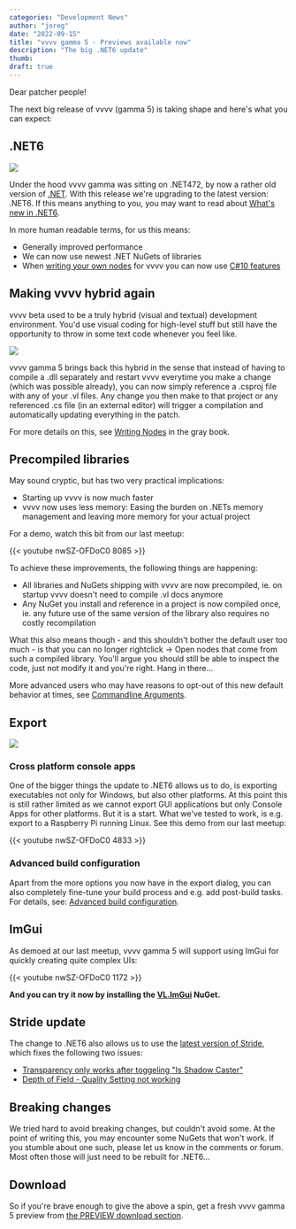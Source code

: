 ```yaml
---
categories: "Development News"
author: "joreg"
date: "2022-09-15"
title: "vvvv gamma 5 - Previews available now"
description: "The big .NET6 update"
thumb: 
draft: true
---
```


Dear patcher people!

The next big release of vvvv (gamma 5) is taking shape and here's what you can expect: 

## .NET6 
![](dotnet-logo.png)

Under the hood vvvv gamma was sitting on .NET472, by now a rather old version of [.NET](https://en.wikipedia.org/wiki/.NET). With this release we're upgrading to the latest version: .NET6. If this means anything to you, you may want to read about [What's new in .NET6](https://docs.microsoft.com/en-us/dotnet/core/whats-new/dotnet-6).

In more human readable terms, for us this means:
- Generally improved performance
- We can now use newest .NET NuGets of libraries
- When [writing your own nodes](https://thegraybook.vvvv.org/reference/extending/writing-nodes.html) for vvvv you can now use [C#10 features](https://docs.microsoft.com/en-us/dotnet/csharp/whats-new/csharp-10)

## Making vvvv hybrid again
vvvv beta used to be a truly hybrid (visual and textual) development environment. You'd use visual coding for high-level stuff but still have the opportunity to throw in some text code whenever you feel like. 

![](2022-09-16-11-41-53.png)

vvvv gamma 5 brings back this hybrid in the sense that instead of having to compile a .dll separately and restart vvvv everytime you make a change (which was possible already), you can now simply reference a .csproj file with any of your .vl files. Any change you then make to that project or any referenced .cs file (in an external editor) will trigger a compilation and automatically updating everything in the patch. 

For more details on this, see [Writing Nodes](https://thegraybook.vvvv.org/reference/extending/writing-nodes.html) in the gray book.

## Precompiled libraries
May sound cryptic, but has two very practical implications: 
- Starting up vvvv is now much faster
- vvvv now uses less memory: Easing the burden on .NETs memory management and leaving more memory for your actual project

For a demo, watch this bit from our last meetup:

{{< youtube nwSZ-OFDoC0 8085 >}}

To achieve these improvements, the following things are happening:
- All libraries and NuGets shipping with vvvv are now precompiled, ie. on startup vvvv doesn't need to compile .vl docs anymore
- Any NuGet you install and reference in a project is now compiled once, ie. any future use of the same version of the library also requires no costly recompilation

What this also means though - and this shouldn't bother the default user too much - is that you can no longer rightclick -> Open nodes that come from such a compiled library. You'll argue you should still be able to inspect the code, just not modify it and you're right. Hang in there...

More advanced users who may have reasons to opt-out of this new default behavior at times, see [Commandline Arguments](https://thegraybook.vvvv.org/reference/hde/commandline-arguments.html).

## Export
![](2022-09-16-11-03-40.png)

### Cross platform console apps
One of the bigger things the update to .NET6 allows us to do, is exporting executables not only for Windows, but also other platforms. At this point this is still rather limited as we cannot export GUI applications but only Console Apps for other platforms. But it is a start. What we've tested to work, is e.g. export to a Raspberry Pi running Linux. See this demo from our last meetup:

{{< youtube nwSZ-OFDoC0 4833 >}}

### Advanced build configuration
Apart from the more options you now have in the export dialog, you can also completely fine-tune your build process and e.g. add post-build tasks. For details, see: [Advanced build configuration](https://thegraybook.vvvv.org/reference/hde/exporting.html#advanced-build-configuration).

## ImGui
As demoed at our last meetup, vvvv gamma 5 will support using ImGui for quickly creating quite complex UIs:

{{< youtube nwSZ-OFDoC0 1172 >}}

**And you can try it now by installing the [VL.ImGui]() NuGet.**

## Stride update
The change to .NET6 also allows us to use the [latest version of Stride](https://www.stride3d.net/blog/release-stride-4-1/), which fixes the following two issues:
- [Transparency only works after toggeling "Is Shadow Caster"](https://github.com/vvvv/VL.Stride/issues/493)
- [Depth of Field - Quality Setting not working](https://github.com/vvvv/VL.Stride/issues/333)

## Breaking changes
We tried hard to avoid breaking changes, but couldn't avoid some. At the point of writing this, you may encounter some NuGets that won't work. If you stumble about one such, please let us know in the comments or forum. Most often those will just need to be rebuilt for .NET6...

## Download
So if you're brave enough to give the above a spin, get a fresh vvvv gamma 5 preview from [the PREVIEW download section](https://visualprogramming.net/#Download).